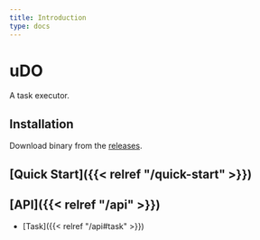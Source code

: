 ```yaml
---
title: Introduction
type: docs
---
```


# uDO

A task executor. <!-- Better description -->

## Installation
Download binary from the [releases](https://github.com/GalileoCap/udo-src/releases/latest).  

## [**Quick Start**]({{< relref "/quick-start" >}})

## [**API**]({{< relref "/api" >}})
* [Task]({{< relref "/api#task" >}})
